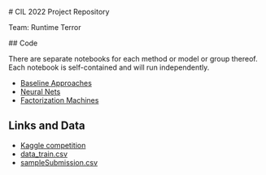 # CIL 2022 Project Repository

Team: Runtime Terror

## Code

There are separate notebooks for each method or model or group thereof. Each notebook is self-contained and will run independently.

* [Baseline Approaches](notebooks)
* [Neural Nets](notebooks)
* [Factorization Machines](notebooks)

## Links and Data

* [Kaggle competition](https://www.kaggle.com/competitions/cil-collaborative-filtering-2022/data)
* [data_train.csv](data/data_train.csv)
* [sampleSubmission.csv](data/sampleSubmission.csv)

